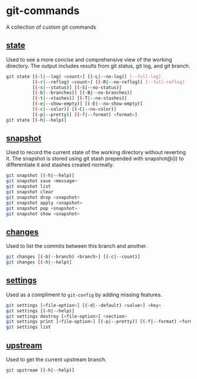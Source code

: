 # git-commands

A collection of custom git commands

## [state](http://htmlpreview.github.io/?https://raw.githubusercontent.com/Brickstertwo/git-commands/master/man/man1/git-state.1.html)

Used to see a more concise and comprehensive view of the working directory. The output includes results from git status, git log, and git branch.

```bash
git state [(-l|--log) <count>] [(-L|--no-log)] [--full-log]
          [(-r|--reflog) <count>] [(-R|--no-reflog)] [--full-reflog]
          [(-s|--status)] [(-S|--no-status)]
          [(-b|--branches)] [(-B|--no-branches)]
          [(-t|--stashes)] [(-T|--no-stashes)]
          [(-e|--show-empty)] [(-E|--no-show-empty)]
          [(-c|--color)] [(-C|--no-color)]
          [(-p|--pretty)] [(-f|--format) <format>]
git state [(-h|--help)]
```

## [snapshot](http://htmlpreview.github.io/?https://raw.githubusercontent.com/Brickstertwo/git-commands/master/man/man1/git-snapshot.1.html)

Used to record the current state of the working directory without reverting it. The snapshot is stored using git stash prepended with snapshot@{i} to differentiate it and stashes created normally.

```bash
git snapshot [(-h|--help)]
git snapshot save <message>
git snapshot list
git snapshot clear
git snapshot drop <snapshot>
git snapshot apply <snapshot>
git snapshot pop <snapshot>
git snapshot show <snapshot>
```

## [changes](http://htmlpreview.github.io/?https://raw.githubusercontent.com/Brickstertwo/git-commands/master/man/man1/git-changes.1.html)

Used to list the commits between this branch and another.

```bash
git changes [(-b|--branch) <branch>] [(-c|--count)]
git changes [(-h|--help)]
```

## [settings](http://htmlpreview.github.io/?https://raw.githubusercontent.com/Brickstertwo/git-commands/master/man/man1/git-settings.1.html)

Used as a compliment to `git-config` by adding missing features.

```bash
git settings [<file-option>] [(-d|--default) <value>] <key>
git settings [(-h|--help)]
git settings destroy [<file-option>] <section>
git settings print [<file-option>] [(-p|--pretty)] [(-f|--format) <format>] [(-c|--count)] <section>
git settings list
```

## [upstream](http://htmlpreview.github.io/?https://raw.githubusercontent.com/Brickstertwo/git-commands/master/man/man1/git-upstream.1.html)

Used to get the current upstream branch.

```bash
git upstream [(-h|--help)]
```
